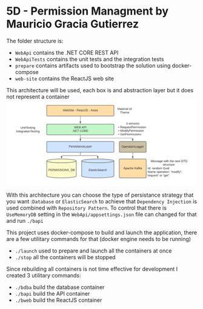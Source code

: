 # 5D - Permission Managment by Mauricio Gracia Gutierrez

The folder structure is:
 - `WebApi` contains the .NET CORE REST API
 - `WebApiTests` contains the unit tests and the integration tests
 - `prepare` contains artifacts used to bootstrap the solution using docker-compose
 - `web-site` contains the ReactJS web site

This architecture will be used, each box is and abstraction layer but it does not represent a container
![alt text](Architecture.png "Title")

With this architecture you can choose the type of persistance strategy that you want :`Database` or `ElasticSearch` to achieve that 
`Dependency Injection` is used combined with `Repository Pattern`. To control that there is `UseMemoryDB` setting in the `WebApi/appsettings.json` file can changed for that and run `./bapi`

This project uses docker-compose to build and launch the application, there are a few utilitary commands for that (docker engine needs to be running)
- `./launch` used to prepare and launch all the containers at once
- `./stop` all the containers will be stopped

Since rebuilding all containers is not time effective for development I created 3 utilitary commands:
- `./bdba` build the database container
- `./bapi` build the API container
- `./bweb` build the ReactJS container
